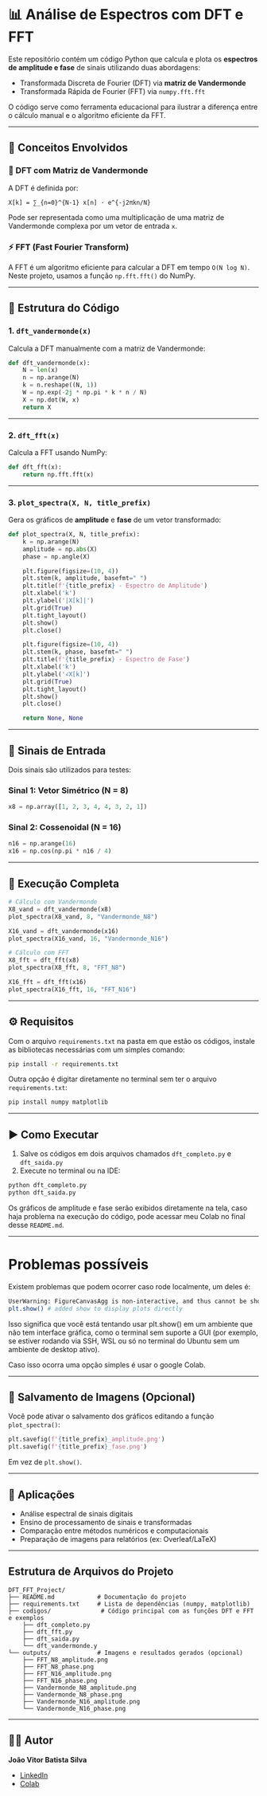 # 📊 Análise de Espectros com DFT e FFT

Este repositório contém um código Python que calcula e plota os **espectros de amplitude e fase** de sinais utilizando duas abordagens:

- Transformada Discreta de Fourier (DFT) via **matriz de Vandermonde**
- Transformada Rápida de Fourier (FFT) via `numpy.fft.fft`

O código serve como ferramenta educacional para ilustrar a diferença entre o cálculo manual e o algoritmo eficiente da FFT.

---

## 🧠 Conceitos Envolvidos

### 🔷 DFT com Matriz de Vandermonde

A DFT é definida por:

```
X[k] = ∑_{n=0}^{N-1} x[n] · e^{-j2πkn/N}
```

Pode ser representada como uma multiplicação de uma matriz de Vandermonde complexa por um vetor de entrada `x`.

### ⚡ FFT (Fast Fourier Transform)

A FFT é um algoritmo eficiente para calcular a DFT em tempo `O(N log N)`. Neste projeto, usamos a função `np.fft.fft()` do NumPy.

---

## 📁 Estrutura do Código

### 1. `dft_vandermonde(x)`

Calcula a DFT manualmente com a matriz de Vandermonde:

```python
def dft_vandermonde(x):
    N = len(x)
    n = np.arange(N)
    k = n.reshape((N, 1))
    W = np.exp(-2j * np.pi * k * n / N)
    X = np.dot(W, x)
    return X
```

---

### 2. `dft_fft(x)`

Calcula a FFT usando NumPy:

```python
def dft_fft(x):
    return np.fft.fft(x)
```

---

### 3. `plot_spectra(X, N, title_prefix)`

Gera os gráficos de **amplitude** e **fase** de um vetor transformado:

```python
def plot_spectra(X, N, title_prefix):
    k = np.arange(N)
    amplitude = np.abs(X)
    phase = np.angle(X)

    plt.figure(figsize=(10, 4))
    plt.stem(k, amplitude, basefmt=" ")
    plt.title(f'{title_prefix} - Espectro de Amplitude')
    plt.xlabel('k')
    plt.ylabel('|X[k]|')
    plt.grid(True)
    plt.tight_layout()
    plt.show()
    plt.close()

    plt.figure(figsize=(10, 4))
    plt.stem(k, phase, basefmt=" ")
    plt.title(f'{title_prefix} - Espectro de Fase')
    plt.xlabel('k')
    plt.ylabel('∠X[k]')
    plt.grid(True)
    plt.tight_layout()
    plt.show()
    plt.close()

    return None, None
```

---

## 🔢 Sinais de Entrada

Dois sinais são utilizados para testes:

### Sinal 1: Vetor Simétrico (N = 8)

```python
x8 = np.array([1, 2, 3, 4, 4, 3, 2, 1])
```

### Sinal 2: Cossenoidal (N = 16)

```python
n16 = np.arange(16)
x16 = np.cos(np.pi * n16 / 4)
```

---

## 🧪 Execução Completa

```python
# Cálculo com Vandermonde
X8_vand = dft_vandermonde(x8)
plot_spectra(X8_vand, 8, "Vandermonde_N8")

X16_vand = dft_vandermonde(x16)
plot_spectra(X16_vand, 16, "Vandermonde_N16")

# Cálculo com FFT
X8_fft = dft_fft(x8)
plot_spectra(X8_fft, 8, "FFT_N8")

X16_fft = dft_fft(x16)
plot_spectra(X16_fft, 16, "FFT_N16")
```

---

## ⚙️ Requisitos

Com o arquivo `requirements.txt` na pasta em que estão os códigos, instale as bibliotecas necessárias com um simples comando:

```bash
pip install -r requirements.txt
```

Outra opção é digitar diretamente no terminal sem ter o arquivo `requirements.txt`:

```bash
pip install numpy matplotlib
```

---

## ▶️ Como Executar

1. Salve os códigos em dois arquivos chamados `dft_completo.py` e `dft_saida.py` 
2. Execute no terminal ou na IDE:

```bash
python dft_completo.py
python dft_saida.py
```

Os gráficos de amplitude e fase serão exibidos diretamente na tela, caso haja problema na execução do código, pode acessar meu Colab no final desse `README.md`.

---
# Problemas possíveis
Existem problemas que podem ocorrer caso rode localmente, um deles é:

```bash
UserWarning: FigureCanvasAgg is non-interactive, and thus cannot be shown
plt.show() # added show to display plots directly
```
Isso significa que você está tentando usar plt.show() em um ambiente que não tem interface gráfica, como o terminal sem suporte a GUI (por exemplo, se estiver rodando via SSH, WSL ou só no terminal do Ubuntu sem um ambiente de desktop ativo).

Caso isso ocorra uma opção simples é usar o google Colab.

---

## 💾 Salvamento de Imagens (Opcional)

Você pode ativar o salvamento dos gráficos editando a função `plot_spectra()`:

```python
plt.savefig(f'{title_prefix}_amplitude.png')
plt.savefig(f'{title_prefix}_fase.png')
```

Em vez de `plt.show()`.

---

## 📌 Aplicações

- Análise espectral de sinais digitais
- Ensino de processamento de sinais e transformadas
- Comparação entre métodos numéricos e computacionais
- Preparação de imagens para relatórios (ex: Overleaf/LaTeX)

---

## Estrutura de Arquivos do Projeto

```plaintext
DFT_FFT_Project/
├── README.md            # Documentação do projeto
├── requirements.txt     # Lista de dependências (numpy, matplotlib)
├── codigos/              # Código principal com as funções DFT e FFT e exemplos
    ├── dft_completo.py
    ├── dft_fft.py
    ├── dft_saida.py
    └── dft_vandermonde.y
└── outputs/             # Imagens e resultados gerados (opcional)
    ├── FFT_N8_amplitude.png
    ├── FFT_N8_phase.png
    ├── FFT_N16_amplitude.png
    ├── FFT_N16_phase.png
    ├── Vandermonde_N8_amplitude.png
    ├── Vandermonde_N8_phase.png
    ├── Vandermonde_N16_amplitude.png
    └── Vandermonde_N16_phase.png
```

---

## 👨‍💻 Autor

**João Vitor Batista Silva**

- [LinkedIn](https://www.linkedin.com/in/jo%C3%A3o-vitor-batista-silva-50b280279?utm_source=share&utm_campaign=share_via&utm_content=profile&utm_medium=android_app)
- [Colab](https://colab.research.google.com/drive/1kwMIIVIxUfYBJ2oYKGRkIuohxrJJVhq3?usp=sharing)